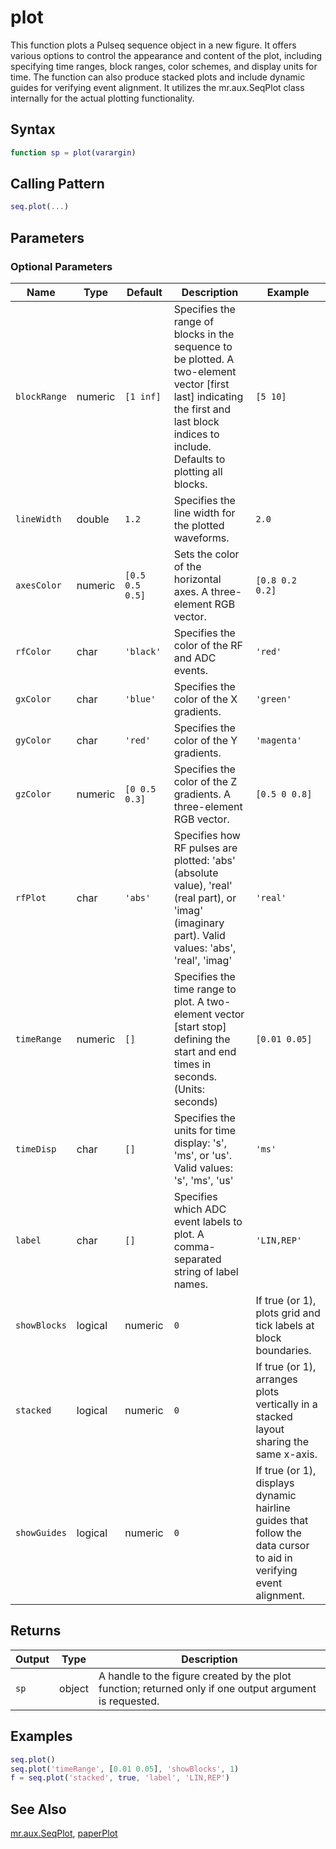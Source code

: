 # plot

This function plots a Pulseq sequence object in a new figure.  It offers various options to control the appearance and content of the plot, including specifying time ranges, block ranges, color schemes, and display units for time. The function can also produce stacked plots and include dynamic guides for verifying event alignment. It utilizes the mr.aux.SeqPlot class internally for the actual plotting functionality.

## Syntax

```matlab
function sp = plot(varargin)
```

## Calling Pattern

```matlab
seq.plot(...)
```

## Parameters


### Optional Parameters

| Name | Type | Default | Description | Example |
|------|------|---------|-------------|---------|
| `blockRange` | numeric | `[1 inf]` | Specifies the range of blocks in the sequence to be plotted.  A two-element vector [first last] indicating the first and last block indices to include. Defaults to plotting all blocks. | `[5 10]` |
| `lineWidth` | double | `1.2` | Specifies the line width for the plotted waveforms. | `2.0` |
| `axesColor` | numeric | `[0.5 0.5 0.5]` | Sets the color of the horizontal axes. A three-element RGB vector. | `[0.8 0.2 0.2]` |
| `rfColor` | char | `'black'` | Specifies the color of the RF and ADC events. | `'red'` |
| `gxColor` | char | `'blue'` | Specifies the color of the X gradients. | `'green'` |
| `gyColor` | char | `'red'` | Specifies the color of the Y gradients. | `'magenta'` |
| `gzColor` | numeric | `[0 0.5 0.3]` | Specifies the color of the Z gradients. A three-element RGB vector. | `[0.5 0 0.8]` |
| `rfPlot` | char | `'abs'` | Specifies how RF pulses are plotted: 'abs' (absolute value), 'real' (real part), or 'imag' (imaginary part). Valid values: 'abs', 'real', 'imag' | `'real'` |
| `timeRange` | numeric | `[]` | Specifies the time range to plot. A two-element vector [start stop] defining the start and end times in seconds. (Units: seconds) | `[0.01 0.05]` |
| `timeDisp` | char | `[]` | Specifies the units for time display: 's', 'ms', or 'us'. Valid values: 's', 'ms', 'us' | `'ms'` |
| `label` | char | `[]` | Specifies which ADC event labels to plot. A comma-separated string of label names. | `'LIN,REP'` |
| `showBlocks` | logical|numeric | `0` | If true (or 1), plots grid and tick labels at block boundaries. | `1` |
| `stacked` | logical|numeric | `0` | If true (or 1), arranges plots vertically in a stacked layout sharing the same x-axis. | `true` |
| `showGuides` | logical|numeric | `0` | If true (or 1), displays dynamic hairline guides that follow the data cursor to aid in verifying event alignment. | `1` |

## Returns

| Output | Type | Description |
|--------|------|-------------|
| `sp` | object | A handle to the figure created by the plot function; returned only if one output argument is requested. |

## Examples

```matlab
seq.plot()
seq.plot('timeRange', [0.01 0.05], 'showBlocks', 1)
f = seq.plot('stacked', true, 'label', 'LIN,REP')
```

## See Also

[mr.aux.SeqPlot](SeqPlot.md), [paperPlot](paperPlot.md)
